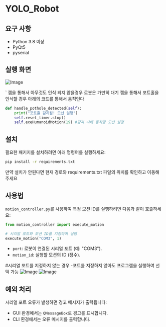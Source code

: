 # YOLO_Robot



## 요구 사항

- Python 3.8 이상
- PyQt5
- pyserial

## 실행 화면
![Image](https://github.com/user-attachments/assets/b9ea69c6-b2c9-4399-a505-8159505a4900)

`
캠을 통해서 아무것도 인식 되지 않을경우 로봇은 가만히 대기
캠을 통해서 포트홀을 인식할 경우 아래의 코드를 통해서 움직인다
```python
def handle_pothole_detected(self):
    print("포트홀 감지됨! 모션 실행")
    self.reset_timer.stop()
    self.exeHumanoidMotion(19) #감지 시에 동작할 모션 설정
```
## 설치

필요한 패키지를 설치하려면 아래 명령어를 실행하세요:

```bash
pip install -r requirements.txt
```
만약 설치가 안된다면 현재 경로와 requirements.txt 파일의 위치를 확인하고 이동해주세요


## 사용법

`motion_controller.py`를 사용하여 특정 모션 ID를 실행하려면 다음과 같이 호출하세요:

```python
from motion_controller import execute_motion

# 시리얼 포트와 모션 ID를 지정하여 실행
execute_motion("COM3", 1)
```

- `port`: 로봇이 연결된 시리얼 포트 (예: "COM3").
- `motion_id`: 실행할 모션의 ID (정수).

#시리얼 포트를 지정하지 않는 경우
-포트를 지정하지 않아도 프로그램을 실행하여 선택 가능
![Image](https://github.com/user-attachments/assets/a9a52cb8-158d-4fd4-a054-15251777a092)
![Image](https://github.com/user-attachments/assets/cf9b51f7-c989-402f-8683-c07dddf900d0)

## 예외 처리

시리얼 포트 오류가 발생하면 경고 메시지가 출력됩니다:
- GUI 환경에서는 `QMessageBox`로 경고를 표시합니다.
- CLI 환경에서는 오류 메시지를 출력합니다.
